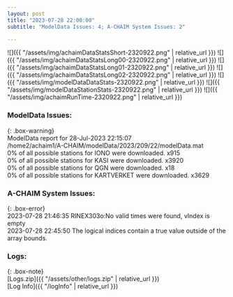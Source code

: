 ```yaml
---
layout: post
title: "2023-07-28 22:00:00"
subtitle: "ModelData Issues: 4; A-CHAIM System Issues: 2"

---
```


![]({{ "/assets/img/achaimDataStatsShort-2320922.png" | relative_url }})
![]({{ "/assets/img/achaimDataStatsLong00-2320922.png" | relative_url }})
![]({{ "/assets/img/achaimDataStatsLong01-2320922.png" | relative_url }})
![]({{ "/assets/img/achaimDataStatsLong02-2320922.png" | relative_url }})
![]({{ "/assets/img/modelDataDataStats-2320922.png" | relative_url }})
![]({{ "/assets/img/modelDataStationStats-2320922.png" | relative_url }})
![]({{ "/assets/img/achaimRunTime-2320922.png" | relative_url }})


### ModelData Issues:  
  
{: .box-warning}  
 ModelData report for 28-Jul-2023 22:15:07   
 /home2/achaim1/A-CHAIM/modelData/2023/209/22/modelData.mat   
 0% of all possible stations for IONO were downloaded. x915   
 0% of all possible stations for KASI were downloaded. x3920   
 0% of all possible stations for QGN were downloaded. x18   
 0% of all possible stations for KARTVERKET were downloaded. x3629   
  
### A-CHAIM System Issues:  
  
{: .box-error}  
2023-07-28 21:46:35 RINEX303o:No valid times were found, vIndex is empty  
2023-07-28 22:45:50 The logical indices contain a true value outside of the array bounds.  

### Logs:  
  
{: .box-note}  
[Logs.zip]({{ "/assets/other/logs.zip" | relative_url }})  
[Log Info]({{ "/logInfo" | relative_url }})  
